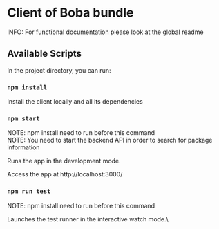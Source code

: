 # Client of Boba bundle

INFO: For functional documentation please look at the global readme

## Available Scripts

In the project directory, you can run:

### `npm install`

Install the client locally and all its dependencies

### `npm start`

NOTE: npm install need to run before this command\
NOTE: You need to start the backend API in order to search for package information

Runs the app in the development mode.

Access the app at http://localhost:3000/

### `npm run test`

NOTE: npm install need to run before this command

Launches the test runner in the interactive watch mode.\
